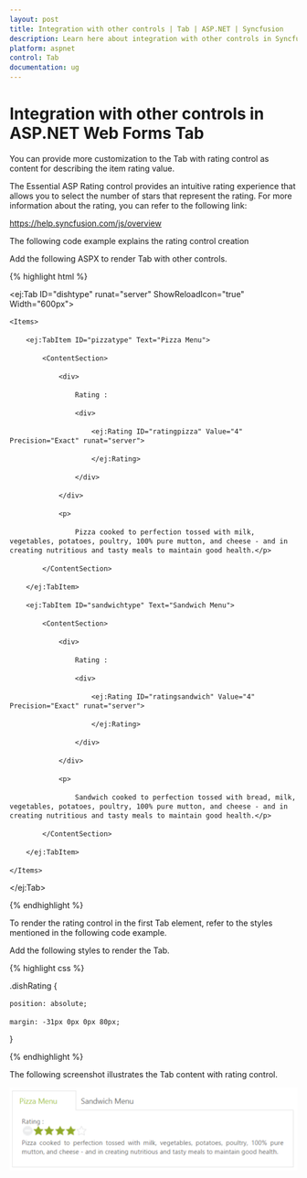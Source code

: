 ```yaml
---
layout: post
title: Integration with other controls | Tab | ASP.NET | Syncfusion
description: Learn here about integration with other controls in Syncfusion ASP.NET Web Forms Tab control, its elements, and more.
platform: aspnet
control: Tab
documentation: ug
---
```


# Integration with other controls in ASP.NET Web Forms Tab

You can provide more customization to the Tab with rating control as content for describing the item rating value.

The Essential ASP Rating control provides an intuitive rating experience that allows you to select the number of stars that represent the rating. For more information about the rating, you can refer to the following link:

<https://help.syncfusion.com/js/overview>

The following code example explains the rating control creation

Add the following ASPX to render Tab with other controls.

{% highlight html %}

<ej:Tab ID="dishtype" runat="server" ShowReloadIcon="true" Width="600px">

    <Items>

        <ej:TabItem ID="pizzatype" Text="Pizza Menu">

            <ContentSection>

                <div>

                    Rating :

                    <div>

                        <ej:Rating ID="ratingpizza" Value="4" Precision="Exact" runat="server">

                        </ej:Rating>

                    </div>

                </div>

                <p>

                    Pizza cooked to perfection tossed with milk, vegetables, potatoes, poultry, 100% pure mutton, and cheese - and in creating nutritious and tasty meals to maintain good health.</p>

            </ContentSection>

        </ej:TabItem>

        <ej:TabItem ID="sandwichtype" Text="Sandwich Menu">

            <ContentSection>

                <div>

                    Rating :

                    <div>

                        <ej:Rating ID="ratingsandwich" Value="4" Precision="Exact" runat="server">

                        </ej:Rating>

                    </div>

                </div>

                <p>

                    Sandwich cooked to perfection tossed with bread, milk, vegetables, potatoes, poultry, 100% pure mutton, and cheese - and in creating nutritious and tasty meals to maintain good health.</p>

            </ContentSection>

        </ej:TabItem>

    </Items>

</ej:Tab>

{% endhighlight %}

To render the rating control in the first Tab element, refer to the styles mentioned in the following code example. 

Add the following styles to render the Tab.

{% highlight css %}

.dishRating {

	position: absolute;

	margin: -31px 0px 0px 80px;

}   

{% endhighlight %}



The following screenshot illustrates the Tab content with rating control. 

![Integration with other controls in ASP.NET Web Forms Tab.](Integration-with-other-controls_images/aspnet-web-forms-tab-control-intergration.png) 



